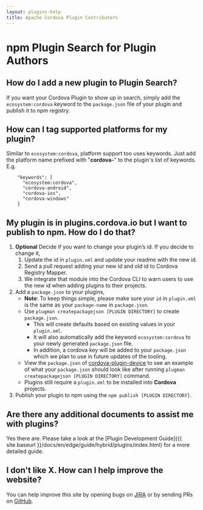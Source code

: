 ```yaml
---
layout: plugins-help
title: Apache Cordova Plugin Contributors
---
```


# npm Plugin Search for Plugin Authors

## How do I add a new plugin to Plugin Search?

If you want your Cordova Plugin to show up in search, simply add the `ecosystem:cordova` keyword to the `package.json` file of your plugin and publish it to npm registry.

## How can I tag supported platforms for my plugin?

Similar to `ecosystem:cordova`, platform support too uses keywords. Just add the platform name prefixed with "**cordova-**" to the plugin's list of keywords. E.g.


        "keywords": [
          "ecosystem:cordova",
          "cordova-android",
          "cordova-ios",
          "cordova-windows"
        ]


## My plugin is in plugins.cordova.io but I want to publish to npm. How do I do that?

1. **Optional** Decide if you want to change your plugin’s id. If you decide to change it,
    1. Update the id in `plugin.xml` and update your readme with the new id.
    2. Send a pull request adding your new id and old id to Cordova Registry Mapper.
    3. We integrate that module into the Cordova CLI to warn users to use the new id when adding plugins to their projects.
2. Add a `package.json` to your plugins,
    * **Note**: To keep things simple, please make sure your `id` in `plugin.xml` is the same as your `package-name` in `package.json`.
    * Use `plugman createpackagejson [PLUGIN DIRECTORY]` to create `package.json`.
        * This will create defaults based on existing values in your `plugin.xml`.
        * It will also automatically add the keyword `ecosystem:cordova` to your newly generated `package.json` file.
        * In addition, a cordova key will be added to your `package.json` which we plan to use in future updates of the tooling.
    * View the `package.json` of [cordova-plugin-device](https://github.com/apache/cordova-plugin-device/blob/master/package.json) to see an example of what your `package.json` should look like after running `plugman createpackagejson [PLUGIN DIRECTORY]` command.
    * Plugins still require a `plugin.xml` to be installed into **Cordova** projects.
3. Publish your plugin to npm using the `npm publish [PLUGIN DIRECTORY]`.

## Are there any additional documents to assist me with plugins?

Yes there are. Please take a look at the [Plugin Development Guide]({{ site.baseurl }}/docs/en/edge/guide/hybrid/plugins/index.html) for a more detailed guide.

## I don't like X. How can I help improve the website?

You can help improve this site by opening bugs on [JIRA](https://issues.apache.org/jira/issues/?jql=project%20%3D%20CB%20AND%20status%20%3D%20Open%20AND%20component%20%3D%20%22Registry%20Web%22) or by sending PRs on [GitHub](https://github.com/apache/cordova-docs/tree/cordova-website).
